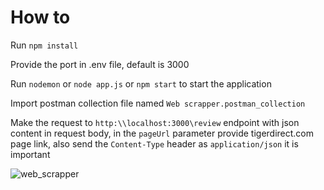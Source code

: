 # How to

Run `npm install`

Provide the port in .env file, default is 3000

Run `nodemon` or `node app.js` or `npm start` to start the application

Import postman collection file named `Web scrapper.postman_collection`

Make the request to `http:\\localhost:3000\review` endpoint with json content in request body, in the `pageUrl` parameter provide tigerdirect.com page link, also send the `Content-Type` header as `application/json` it is important

![web_scrapper](https://user-images.githubusercontent.com/23162713/163856394-45bd44a8-1e59-4764-8d9c-21ecc5f12571.png)
